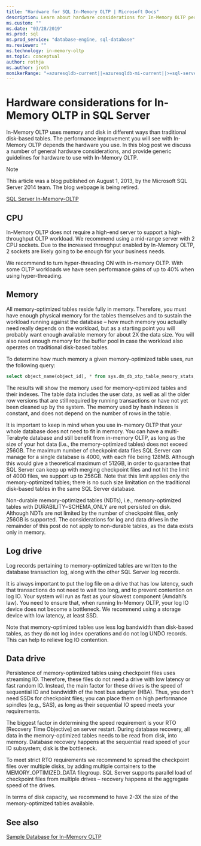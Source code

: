 ```yaml
---
title: "Hardware for SQL In-Memory OLTP | Microsoft Docs"
description: Learn about hardware considerations for In-Memory OLTP performance in SQL Server. In-Memory OLTP uses memory and disk in different ways than disk-based tables.
ms.custom: ""
ms.date: "03/28/2019"
ms.prod: sql
ms.prod_service: "database-engine, sql-database"
ms.reviewer: ""
ms.technology: in-memory-oltp
ms.topic: conceptual
author: rothja
ms.author: jroth
monikerRange: "=azuresqldb-current||=azuresqldb-mi-current||>=sql-server-2016||>=sql-server-linux-2017"
---
```

# Hardware considerations for In-Memory OLTP in SQL Server

In-Memory OLTP uses memory and disk in different ways than traditional disk-based tables. The performance improvement you will see with In-Memory OLTP depends the hardware you use. In this blog post we discuss a number of general hardware considerations, and provide generic guidelines for hardware to use with In-Memory OLTP.

> [!NOTE]
> This article was a blog published on August 1, 2013, by the Microsoft SQL Server 2014 team. The blog webpage is being retired.
>
> [SQL Server In-Memory-OLTP](./overview-and-usage-scenarios.md)

<!--
    Here was the link to the blog. This blog was captured into this new article on 2018/11/30, by GeneMi (MightyPen).
    https://cloudblogs.microsoft.com/sqlserver/2013/08/01/hardware-considerations-for-in-memory-oltp-in-sql-server-2014/
    At least one pre-existing article that contained the obsolete blog link was:
        relational-databases\in-memory-oltp\sample-database-for-in-memory-oltp.md
-->

## CPU

In-Memory OLTP does not require a high-end server to support a high-throughput OLTP workload. We recommend using a mid-range server with 2 CPU sockets. Due to the increased throughput enabled by In-Memory OLTP, 2 sockets are likely going to be enough for your business needs.

We recommend to turn hyper-threading ON with in-memory OLTP. With some OLTP workloads we have seen performance gains of up to 40% when using hyper-threading.

## Memory

All memory-optimized tables reside fully in memory. Therefore, you must have enough physical memory for the tables themselves and to sustain the workload running against the database – how much memory you actually need really depends on the workload, but as a starting point you will probably want enough available memory for about 2X the data size. You will also need enough memory for the buffer pool in case the workload also operates on traditional disk-based tables.

To determine how much memory a given memory-optimized table uses, run the following query:

```sql
select object_name(object_id), * from sys.dm_db_xtp_table_memory_stats;
```

The results will show the memory used for memory-optimized tables and their indexes. The table data includes the user data, as well as all the older row versions that are still required by running transactions or have not yet been cleaned up by the system. The memory used by hash indexes is constant, and does not depend on the number of rows in the table.

It is important to keep in mind when you use in-memory OLTP that your whole database does not need to fit in memory. You can have a multi-Terabyte database and still benefit from in-memory OLTP, as long as the size of your hot data (i.e., the memory-optimized tables) does not exceed 256GB. The maximum number of checkpoint data files SQL Server can manage for a single database is 4000, with each file being 128MB. Although this would give a theoretical maximum of 512GB, in order to guarantee that SQL Server can keep up with merging checkpoint files and not hit the limit of 4000 files, we support up to 256GB. Note that this limit applies only the memory-optimized tables; there is no such size limitation on the traditional disk-based tables in the same SQL Server database.

Non-durable memory-optimized tables (NDTs), i.e., memory-optimized tables with DURABILITY=SCHEMA_ONLY are not persisted on disk. Although NDTs are not limited by the number of checkpoint files, only 256GB is supported. The considerations for log and data drives in the remainder of this post do not apply to non-durable tables, as the data exists only in memory.

## Log drive

Log records pertaining to memory-optimized tables are written to the database transaction log, along with the other SQL Server log records.

It is always important to put the log file on a drive that has low latency, such that transactions do not need to wait too long, and to prevent contention on log IO. Your system will run as fast as your slowest component (Amdahl’s law). You need to ensure that, when running In-Memory OLTP, your log IO device does not become a bottleneck. We recommend using a storage device with low latency, at least SSD.

Note that memory-optimized tables use less log bandwidth than disk-based tables, as they do not log index operations and do not log UNDO records. This can help to relieve log IO contention.

## Data drive

Persistence of memory-optimized tables using checkpoint files uses streaming IO. Therefore, these files do not need a drive with low latency or fast random IO. Instead, the main factor for these drives is the speed of sequential IO and bandwidth of the host bus adapter (HBA). Thus, you don’t need SSDs for checkpoint files; you can place them on high performance spindles (e.g., SAS), as long as their sequential IO speed meets your requirements.

The biggest factor in determining the speed requirement is your RTO [Recovery Time Objective] on server restart. During database recovery, all data in the memory-optimized tables needs to be read from disk, into memory. Database recovery happens at the sequential read speed of your IO subsystem; disk is the bottleneck.

To meet strict RTO requirements we recommend to spread the checkpoint files over multiple disks, by adding multiple containers to the MEMORY_OPTIMIZED_DATA filegroup. SQL Server supports parallel load of checkpoint files from multiple drives – recovery happens at the aggregate speed of the drives.

In terms of disk capacity, we recommend to have 2-3X the size of the memory-optimized tables available.

## See also

[Sample Database for In-Memory OLTP](sample-database-for-in-memory-oltp.md)